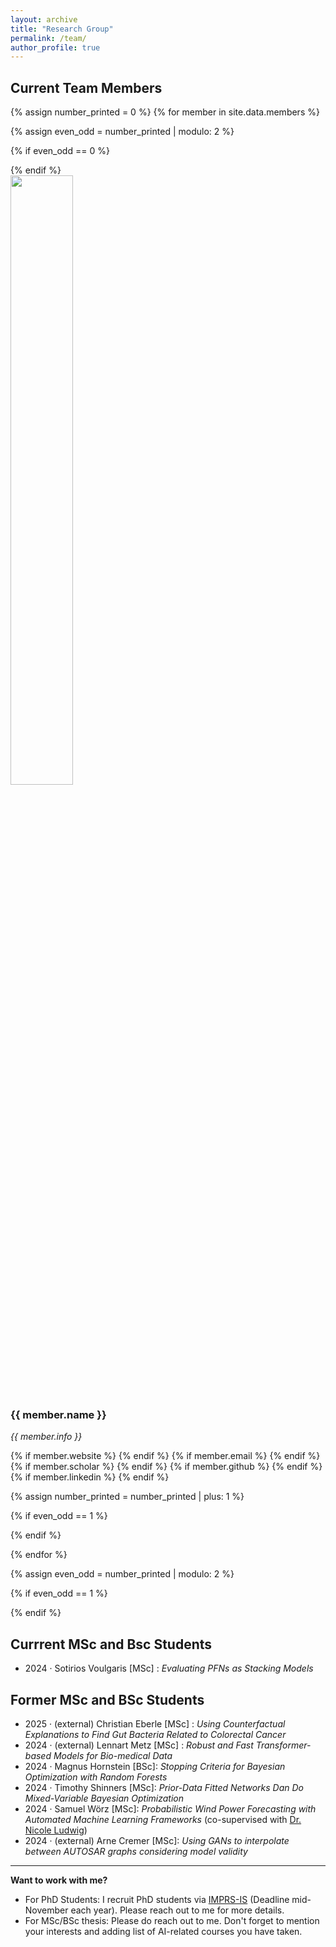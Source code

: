 ```yaml
---
layout: archive
title: "Research Group"
permalink: /team/
author_profile: true
---
```


## Current Team Members

<div>
{% assign number_printed = 0 %}
{% for member in site.data.members %}

{% assign even_odd = number_printed | modulo: 2 %}

{% if even_odd == 0 %}
<!-- Start a new row for every two members -->
<div class="row">
{% endif %}

<!-- Set each member to take up half of the row -->
<div class="col-sm-6">
<img src="{{ site.url }}{{ site.baseurl }}/images/profile_pictures/{{ member.avatar }}" width="50%" style="max-width:200px"/>
</div>

<div class="social-icons">
<h3>{{ member.name }}</h3>
<i>{{ member.info }}<br></i>

{% if member.website %}<a href="{{ member.website }}" target="_blank"><i class="fas fa-fw fa-home"></i></a> {% endif %}
{% if member.email %}<a href="mailto:{{ member.email }}" target="_blank"><i class="fas fa-fw fa-envelope"></i></a> {% endif %}
{% if member.scholar %} <a href="{{ member.scholar }}" target="_blank"><i class="fas fa-fw fa-graduation-cap"></i></a> {% endif %}
{% if member.github %} <a href="{{ member.github }}" target="_blank"><i class="fab fa-fw fa-github"></i></a> {% endif %}
{% if member.linkedin %} <a href="{{ member.linkedin }}" target="_blank"><i class="fab fa-fw fa-linkedin"></i></a> {% endif %}

</div>
<!-- </div> -->

{% assign number_printed = number_printed | plus: 1 %}

{% if even_odd == 1 %}
<!-- Close the row after two members -->
</div>
{% endif %}

{% endfor %}

{% assign even_odd = number_printed | modulo: 2 %}

{% if even_odd == 1 %}
<!-- Close any open row if there's an odd number of members -->
</div>
{% endif %}

</div>

## Currrent MSc and Bsc Students

  * 2024 · Sotirios Voulgaris [MSc] : *Evaluating PFNs as Stacking Models*
  

## Former MSc and BSc Students

 * 2025 · (external) Christian Eberle [MSc] : *Using Counterfactual Explanations to Find Gut Bacteria Related to Colorectal Cancer*
 * 2024 · (external) Lennart Metz [MSc] : *Robust and Fast Transformer-based Models for Bio-medical Data*
 * 2024 · Magnus Hornstein [BSc]: *Stopping Criteria for Bayesian Optimization with Random Forests*
 * 2024 · Timothy Shinners [MSc]: *Prior-Data Fitted Networks Dan Do Mixed-Variable Bayesian Optimization*
 * 2024 · Samuel Wörz [MSc]: *Probabilistic Wind Power Forecasting with Automated Machine Learning Frameworks* (co-supervised with [Dr. Nicole Ludwig](https://www.mlsustainableenergy.com/de/))
 * 2024 · (external) Arne Cremer [MSc]: *Using GANs to interpolate between AUTOSAR graphs considering model validity*

--- 

**Want to work with me?**
  * For PhD Students: I recruit PhD students via [IMPRS-IS](https://imprs.is.mpg.de/) (Deadline mid-November each year). Please reach out to me for more details.
  * For MSc/BSc thesis: Please do reach out to me. Don't forget to mention your interests and adding list of AI-related courses you have taken.

